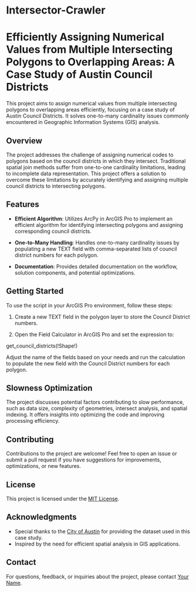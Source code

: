 # Intersector-Crawler

# Efficiently Assigning Numerical Values from Multiple Intersecting Polygons to Overlapping Areas: A Case Study of Austin Council Districts

This project aims to assign numerical values from multiple intersecting polygons to overlapping areas efficiently, focusing on a case study of Austin Council Districts. It solves one-to-many cardinality issues commonly encountered in Geographic Information Systems (GIS) analysis.

## Overview

The project addresses the challenge of assigning numerical codes to polygons based on the council districts in which they intersect. Traditional spatial join methods suffer from one-to-one cardinality limitations, leading to incomplete data representation. This project offers a solution to overcome these limitations by accurately identifying and assigning multiple council districts to intersecting polygons.

## Features

- **Efficient Algorithm**: Utilizes ArcPy in ArcGIS Pro to implement an efficient algorithm for identifying intersecting polygons and assigning corresponding council districts.
  
- **One-to-Many Handling**: Handles one-to-many cardinality issues by populating a new TEXT field with comma-separated lists of council district numbers for each polygon.

- **Documentation**: Provides detailed documentation on the workflow, solution components, and potential optimizations.

## Getting Started

To use the script in your ArcGIS Pro environment, follow these steps:

1. Create a new TEXT field in the polygon layer to store the Council District numbers.

2. Open the Field Calculator in ArcGIS Pro and set the expression to:

get_council_districts(!Shape!)

Adjust the name of the fields based on your needs and run the calculation to populate the new field with the Council District numbers for each polygon.

## Slowness Optimization

The project discusses potential factors contributing to slow performance, such as data size, complexity of geometries, intersect analysis, and spatial indexing. It offers insights into optimizing the code and improving processing efficiency.

## Contributing

Contributions to the project are welcome! Feel free to open an issue or submit a pull request if you have suggestions for improvements, optimizations, or new features.

## License

This project is licensed under the [MIT License](LICENSE).

## Acknowledgments

- Special thanks to the [City of Austin](https://austintexas.gov/) for providing the dataset used in this case study.
- Inspired by the need for efficient spatial analysis in GIS applications.

## Contact

For questions, feedback, or inquiries about the project, please contact [Your Name](mailto:your.email@example.com).

